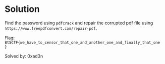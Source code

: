 # Solution
Find the password using `pdfcrack` and repair the corrupted pdf file using `https://www.freepdfconvert.com/repair-pdf`.

Flag:` BtSCTF{we_have_to_censor_that_one_and_another_one_and_finally_that_one}`


Solved by: 0xad3n